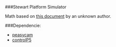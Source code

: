 ###Stewart Platform Simulator

Math based on [this document](http://www.wokinghamu3a.org.uk/Maths%20of%20the%20Stewart%20Platform%20v5.pdf) by an unknown author.  

###Dependencie:  
- [peasycam](http://mrfeinberg.com/peasycam/)  
- [controlP5](http://www.sojamo.de/libraries/controlP5/)  
